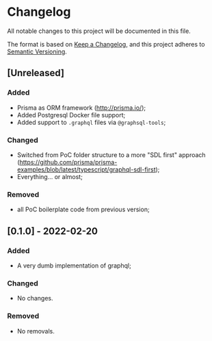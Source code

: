 # Changelog
All notable changes to this project will be documented in this file.

The format is based on [Keep a Changelog](https://keepachangelog.com/en/1.0.0/),
and this project adheres to [Semantic Versioning](https://semver.org/spec/v2.0.0.html).

## [Unreleased]
### Added
- Prisma as ORM framework (http://prisma.io/);
- Added Postgresql Docker file support;
- Added support to `.graphql` files via `@graphsql-tools`;

### Changed
- Switched from PoC folder structure to a more "SDL first" approach (https://github.com/prisma/prisma-examples/blob/latest/typescript/graphql-sdl-first);
- Everything... or almost;

### Removed
- all PoC boilerplate code from previous version;

## [0.1.0] - 2022-02-20
### Added
- A very dumb implementation of graphql;

### Changed
- No changes.

### Removed
- No removals.
